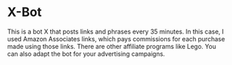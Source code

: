 # X-Bot
This is a bot X that posts links and phrases every 35 minutes. In this case, I used Amazon Associates links, which pays commissions for each purchase made using those links. There are other affiliate programs like Lego. You can also adapt the bot for your advertising campaigns.
